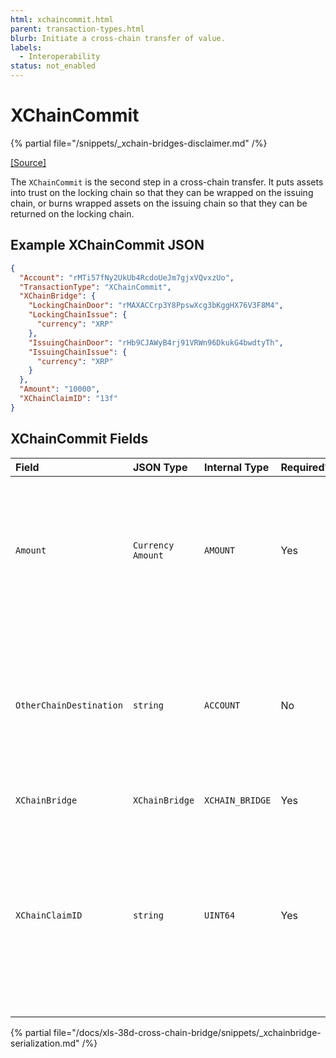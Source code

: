 ```yaml
---
html: xchaincommit.html 
parent: transaction-types.html
blurb: Initiate a cross-chain transfer of value.
labels:
  - Interoperability
status: not_enabled
---
```

# XChainCommit

{% partial file="/snippets/_xchain-bridges-disclaimer.md" /%}

[[Source]](https://github.com/seelabs/rippled/blob/xbridge/src/ripple/protocol/impl/TxFormats.cpp#L356-L363 "Source")

The `XChainCommit` is the second step in a cross-chain transfer. It puts assets into trust on the locking chain so that they can be wrapped on the issuing chain, or burns wrapped assets on the issuing chain so that they can be returned on the locking chain.


## Example XChainCommit JSON

```json
{
  "Account": "rMTi57fNy2UkUb4RcdoUeJm7gjxVQvxzUo",
  "TransactionType": "XChainCommit",
  "XChainBridge": {
    "LockingChainDoor": "rMAXACCrp3Y8PpswXcg3bKggHX76V3F8M4",
    "LockingChainIssue": {
      "currency": "XRP"
    },
    "IssuingChainDoor": "rHb9CJAWyB4rj91VRWn96DkukG4bwdtyTh",
    "IssuingChainIssue": {
      "currency": "XRP"
    }
  },
  "Amount": "10000",
  "XChainClaimID": "13f"
}
```


## XChainCommit Fields

| Field                   | JSON Type         | Internal Type     | Required? | Description |
|:------------------------|:------------------|:------------------|:----------|-------------|
| `Amount`                | `Currency Amount` | `AMOUNT`          | Yes       | The asset to commit, and the quantity. This must match the door account's `LockingChainIssue` (if on the locking chain) or the door account's `IssuingChainIssue` (if on the issuing chain). |
| `OtherChainDestination` | `string`          | `ACCOUNT`         | No        | The destination account on the destination chain. If this is not specified, the account that submitted the `XChainCreateClaimID` transaction on the destination chain will need to submit a `XChainClaim` transaction to claim the funds. |
| `XChainBridge`          | `XChainBridge`    | `XCHAIN_BRIDGE`   | Yes       | The bridge to use to transfer funds. |
| `XChainClaimID`         | `string`          | `UINT64`          | Yes       | The unique integer ID for a cross-chain transfer. This must be acquired on the destination chain (via a `XChainCreateClaimID` transaction) and checked from a validated ledger before submitting this transaction. If an incorrect sequence number is specified, the funds will be lost. |


{% partial file="/docs/xls-38d-cross-chain-bridge/snippets/_xchainbridge-serialization.md" /%}


<!-- ## Error Cases

In addition to errors that can occur for all transactions, {{currentpage.name}} transactions can result in the following [transaction result codes](transaction-results.html):

| Error Code                    | Description                                  |
|:------------------------------|:---------------------------------------------|
| `temDISABLED`                 | The [NonFungibleTokensV1 amendment][] is not enabled. |
-->
